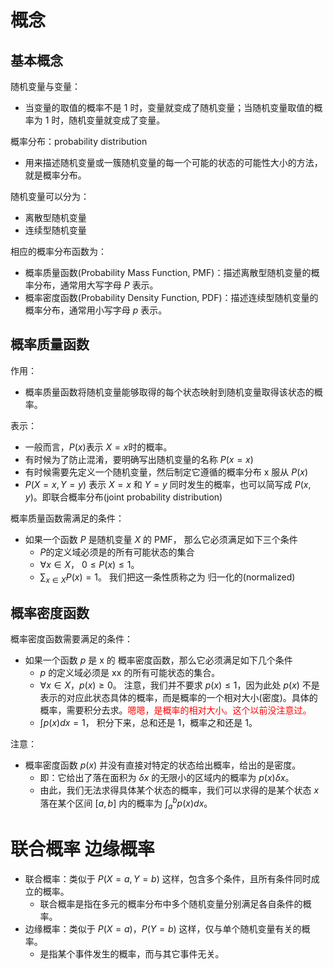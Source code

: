 # 概念


## 基本概念


随机变量与变量：

- ​当变量的取值的概率不是 $1$ 时，变量就变成了随机变量；当随机变量取值的概率为 $1$ 时，随机变量就变成了变量。


概率分布：probability distribution

- 用来描述随机变量或一簇随机变量的每一个可能的状态的可能性大小的方法，就是概率分布。


随机变量可以分为：

- 离散型随机变量
- 连续型随机变量

相应的概率分布函数为：

- 概率质量函数(Probability Mass Function, PMF)：描述离散型随机变量的概率分布，通常用大写字母 $P$ 表示。
- 概率密度函数(Probability Density Function, PDF)：描述连续型随机变量的概率分布，通常用小写字母 $p$ 表示。




## 概率质量函数

作用：

- 概率质量函数将随机变量能够取得的每个状态映射到随机变量取得该状态的概率。


表示：

- 一般而言，$P(x)​$ 表示 $X=x​$ 时的概率。
- 有时候为了防止混淆，要明确写出随机变量的名称 $P(x=x)​$
- 有时候需要先定义一个随机变量，然后制定它遵循的概率分布 x 服从 $P(x​)​$
- $P(X=x,Y=y)$ 表示 $X=x$ 和 $Y=y$ 同时发生的概率，也可以简写成 $P(x,y)$。即联合概率分布(joint probability distribution)

概率质量函数需满足的条件：

- 如果一个函数 $P​$ 是随机变量 $X​$ 的 PMF， 那么它必须满足如下三个条件
  - $P​$ 的定义域必须是的所有可能状态的集合
  - $\forall x \in X$， $0 \leq P(x) \leq 1​$。
  - $\sum_{x \in X} P(x)=1$。 我们把这一条性质称之为 归一化的(normalized)





## 概率密度函数

概率密度函数需要满足的条件：

- 如果一个函数 $p​$ 是 x 的 概率密度函数，那么它必须满足如下几个条件
  - $p$ 的定义域必须是 xx 的所有可能状态的集合。
  - $\forall x \in X$，$p(x) \geq 0$。 注意，我们并不要求 $p(x) \leq 1$，因为此处 $p(x)$ 不是表示的对应此状态具体的概率，而是概率的一个相对大小(密度)。具体的概率，需要积分去求。<span style="color:red;">嗯嗯，是概率的相对大小。这个以前没注意过。</span>
  - $\int p(x) d x=1$， 积分下来，总和还是 1，概率之和还是 1。

注意：

- 概率密度函数 $p(x)$ 并没有直接对特定的状态给出概率，给出的是密度。
  - 即：它给出了落在面积为 $\delta x$ 的无限小的区域内的概率为 $p(x) \delta x$。 
  - 由此，我们无法求得具体某个状态的概率，我们可以求得的是某个状态 $x$ 落在某个区间 $[a,b]$ 内的概率为 $\int_{a}^{b} p(x) d x$。


# 联合概率 边缘概率

- 联合概率：类似于 $P(X=a,Y=b)$ 这样，包含多个条件，且所有条件同时成立的概率。
    - 联合概率是指在多元的概率分布中多个随机变量分别满足各自条件的概率。
- ​边缘概率：类似于 $P(X=a)$，$P(Y=b)$ 这样，仅与单个随机变量有关的概率。
  - 是指某个事件发生的概率，而与其它事件无关。

